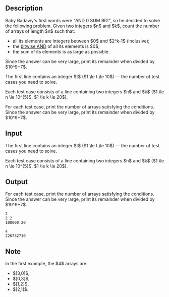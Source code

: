 ## Description

<div><p>Baby Badawy's first words were "AND 0 SUM BIG", so he decided to solve the following problem. Given two integers $n$ and $k$, count the number of arrays of length $n$ such that:</p><ul> <li> all its elements are integers between $0$ and $2^k-1$ (inclusive); </li><li> the <a href="https://en.wikipedia.org/wiki/Bitwise_operation#AND">bitwise AND</a> of all its elements is $0$; </li><li> the sum of its elements is as large as possible. </li></ul><p>Since the answer can be very large, print its remainder when divided by $10^9+7$.</p></div><div class="input-specification"><p>The first line contains an integer $t$ ($1 \le t \le 10$)&nbsp;— the number of test cases you need to solve.</p><p>Each test case consists of a line containing two integers $n$ and $k$ ($1 \le n \le 10^{5}$, $1 \le k \le 20$).</p></div><div class="output-specification"><p>For each test case, print the number of arrays satisfying the conditions. Since the answer can be very large, print its remainder when divided by $10^9+7$.</p></div>

## Input

<p>The first line contains an integer $t$ ($1 \le t \le 10$)&nbsp;— the number of test cases you need to solve.</p><p>Each test case consists of a line containing two integers $n$ and $k$ ($1 \le n \le 10^{5}$, $1 \le k \le 20$).</p>

## Output

<p>For each test case, print the number of arrays satisfying the conditions. Since the answer can be very large, print its remainder when divided by $10^9+7$.</p>





```input1
2
2 2
100000 20
```




```output1
4
226732710
```



## Note

<p>In the first example, the $4$ arrays are:</p><ul> <li> $[3,0]$, </li><li> $[0,3]$, </li><li> $[1,2]$, </li><li> $[2,1]$. </li></ul>
